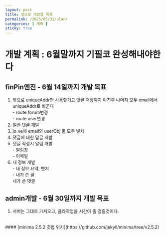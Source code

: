 ```yaml
---
layout: post
title: 앞으로 개발할 목록
permalink: /2025/05/31/plan/
categories: [ 계획 ]
sticky: true
---
```

# 개발 계획 : 6월말까지 기필코 완성해내야한다
## finPin엔진 - 6월 14일까지 개발 목표
1. 앞으로 uniqueAddr만 사용할거고 댓글 저장까지 마친후 나머지 모두 email에서 uniqueAddr로 바꾼다<br>- route forum변경<br>- route user변경
1. ~~일반 댓글 개발~~
2. lo_ve에 email와 userObj 둘 모두 넣자
3. 댓글에 대한 답글 개발
4. 댓글 작성시 알림 개발<br>- 알림창<br>- 이메일
5. 내 정보 개발<br>- 내 정보 요약, 뱃지<br>- 내가 쓴 글<br>내가 쓴 댓글

## admin개발 - 6월 30일까지 개발 목표
1. 서버는 그대로 가져오고, 클라작업을 시간이 좀 걸릴것이다.
<br>
#### [minima 2.5.2 깃헙 위치](https://github.com/jekyll/minima/tree/v2.5.2)